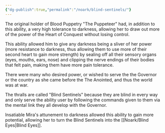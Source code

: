```yaml
---
{"dg-publish":true,"permalink":"/noark/blind-sentinels/"}
---
```


The original holder of Blood Puppetry "The Puppeteer" had, in addition to this ability, a very high tolerance to darkness, allowing her to draw out more of the power of the Heart of Conquest without losing control.

This ability allowed him to give any darkness being a sliver of her power (more resistance to darkness, thus allowing them to use more of their second heart to gain more strength) by sealing off all their sensory organs (eyes, mouths, ears, nose) and clipping the nerve endings of their bodies that felt pain, making them have more pain tolerance.

There were many who desired power, or wished to serve the the Governor or the country as she came before the The Anointed, and thus the world was at war.

The thralls are called "Blind Sentinels" because they are blind in every way and only serve the ability user by following the commands given to them via the mental link they all develop with the Governor.

Insatiable Mira's attunement to darkness allowed this ability to gain more potential, allowing her to turn the Blind Sentinels into the [[Noark/Blind Eyes\|Blind Eyes]].

